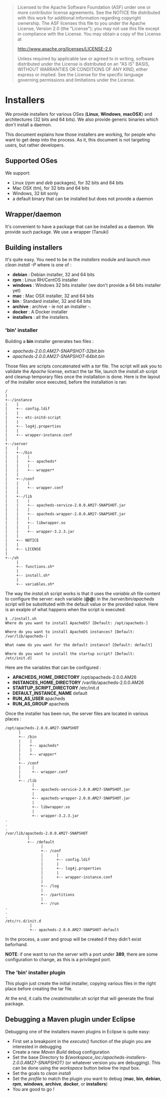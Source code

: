 > Licensed to the Apache Software Foundation (ASF) under one
> or more contributor license agreements.  See the NOTICE file
> distributed with this work for additional information
> regarding copyright ownership.  The ASF licenses this file
> to you under the Apache License, Version 2.0 (the
> "License"); you may not use this file except in compliance
> with the License.  You may obtain a copy of the License at
>
>    http://www.apache.org/licenses/LICENSE-2.0
>
> Unless required by applicable law or agreed to in writing,
> software distributed under the License is distributed on an
> "AS IS" BASIS, WITHOUT WARRANTIES OR CONDITIONS OF ANY
> KIND, either express or implied.  See the License for the
> specific language governing permissions and limitations
> under the License.

# Installers

We provide installers for various OSes (**Linux**, **Windows**, **macOSX**) and architectures (32 bits and 64 bits). We also provide
generic binaries which don't install a daemon.

This document explains how those installers are working, for people who want to get deep into the process. As it, this
document is not targeting users, but rather developers.

## Supported OSes

We support:
* Linux (*rpm* and *deb* packages), for 32 bits and 64 bits
* Mac OSX (tm), for 32 bits and 64 bits
* Windows, 32 bit sonly
* a default binary that can be installed but does not provide a daemon


## Wrapper/daemon

It's convenient to have a package that can be installed as a daemon. We provide such package. We use 
a wrapper (Tanuki)

## Building installers

It's quite easy. You need to be in the _installers_ module and launch _mvn clean install -P<target>_ where _<target>_
is one of :
* **debian** : Debian installer, 32 and 64 bits
* **rpm** : Linux RH/CentOS installer
* **windows** : Windows 32 bits installer (we don't provide a 64 bits installer yet)
* **mac** : Mac OSX installer, 32 and 64 bits
* **bin** : Standard installer, 32 and 64 bits
* **archive** : archive - ie not an installer -.
* **docker** : A Docker installer
* **installers** : all the installers.


### 'bin' installer

Building a **bin** installer generates two files :
* _apacheds-2.0.0.AM27-SNAPSHOT-32bit.bin_
* _apacheds-2.0.0.AM27-SNAPSHOT-64bit.bin_

Those files are scripts concatenated with a *tar* file. The script will ask you to validate the
_Apache_ license, extract the tar file, launch the _install.sh_ script and cleanup temporary files once the 
installation is done. Here is the layout of the installer once executed, before the installation is ran:

	/
	|
	+--/instance
	|    |
	|    +-- config.ldif
	|    |
	|    +-- etc-initd-script
	|    |
	|    +-- log4j.properties
	|    |
	|    +-- wrapper-instance.conf
	|  
	+--/server
	|    |
	|    +--/bin
	|    |    |
	|    |    +-- apacheds*
	|    |    |
	|    |    +-- wrapper*
	|    |
	|    +--/conf
	|    |    |
	|    |    +-- wrapper.conf
	|    |
	|    +--/lib
	|    |    |
	|    |    +-- apacheds-service-2.0.0.AM27-SNAPSHOT.jar
	|    |    |
	|    |    +-- apacheds-wrapper-2.0.0.AM27-SNAPSHOT.jar
	|    |    |
	|    |    +-- libwrapper.so
	|    |    |
	|    |    +-- wrapper-3.2.3.jar
	|    |
	|    +-- NOTICE
	|    |
	|    +-- LICENSE
	|
	+--/sh
	     |
	     +-- functions.sh*
	     |
	     +-- install.sh*
	     |
	     +-- variables.sh*

The way the _instal.sh_ script works is that it uses the _variable.sh_ file content to configure the server: 
each variable (**@<name>@**) in the _/server/bin/apacheds_ script will be substituted with the default value or
 the provided value. Here is an exalple of what happens when the script is executed:
 
 	$ ./install.sh 
	Where do you want to install ApacheDS? [Default: /opt/apacheds-]

	Where do you want to install ApacheDS instances? [Default: /var/lib/apacheds-]

	What name do you want for the default instance? [Default: default]

	Where do you want to install the startup script? [Default: /etc/init.d]

Here are the variables that can be configured :

* **APACHEDS_HOME_DIRECTORY**	/opt/apacheds-2.0.0.AM26
* **INSTANCES_HOME_DIRECTORY**	/var/lib/apacheds-2.0.0.AM26
* **STARTUP_SCRIPT_DIRECTORY**	/etc/init.d
* **DEFAULT_INSTANCE_NAME**		default
* **RUN_AS_USER**				apacheds
* **RUN_AS_GROUP**				apacheds

Once the installer has been run, the server files are located in various places :

	/opt/apacheds-2.0.0.AM27-SNAPSHOT
	      |
	      +-- /bin
	      |    |
	      |    +-- apacheds*
	      |    |
	      |    +-- wrapper*
	      |
	      +-- /conf
	      |     |
	      |     +-- wrapper.conf
	      |
	      +-- /lib
	            |
	            +-- apacheds-service-2.0.0.AM27-SNAPSHOT.jar
	            |
	            +-- apacheds-wrapper-2.0.0.AM27-SNAPSHOT.jar
	            |
	            +-- libwrapper.so
	            |
	            +-- wrapper-3.2.3.jar
	.
	.
	.
	/var/lib/apacheds-2.0.0.AM27-SNAPSHOT
	          |
	          +-- /default
	                |
	                +-- /conf
	                |      |
	                |      +-- config.ldif
	                |      |
	                |      +-- log4j.properties
	                |      |
	                |      +-- wrapper-instance.conf
	                |
	                +-- /log
	                |
	                +-- /partitions
	                |
	                +-- /run
	.
	.
	.
	/etc/rc.d/init.d
	           |
	           +-- apacheds-2.0.0.AM27-SNAPSHOT-default

In the process, a user and group will be created if they didn't exist beforhand.

**NOTE**: if one want to run the server with a port under **389**, there are some configuration to change, as this is a privileged port.


### The 'bin' installer plugin

This plugin just create the initial installer, copying various files in the right place before creating the tar file.

At the end, it calls the _createInstaller.sh_ script that will generate the final package.

## Debugging a Maven plugin under Eclipse

Debugging one of the installers maven plugins in Eclipse is quite easy:

* First set a breakpoint in the _execute()_ function of the plugin you are interested in debugging
* Create a new *Maven Build* debug configuration
* Set the base Directory to _${workspace_loc:/apacheds-installers-2.0.0.AM27-SNAPSHOT}_ (or whatever version you are debugging). This can be done using the _workspace_ button below the input box. 
* Set the goals to _clean install_
* Set the _profile_ to match the plugin you want to debug (**mac**, **bin**, **debian**, **rpm**, **windows**, **archive**, **docker**, or **installers**)
* You are good to go !

